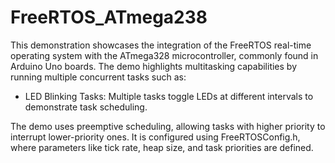 # FreeRTOS_ATmega238
This demonstration showcases the integration of the FreeRTOS real-time operating system with the ATmega328 microcontroller, 
commonly found in Arduino Uno boards. The demo highlights multitasking capabilities by running multiple concurrent tasks such as:

* LED Blinking Tasks: Multiple tasks toggle LEDs at different intervals to demonstrate task scheduling.

The demo uses preemptive scheduling, allowing tasks with higher priority to interrupt lower-priority ones. 
It is configured using FreeRTOSConfig.h, where parameters like tick rate, heap size, and task priorities are defined.
